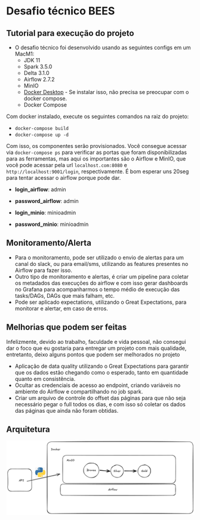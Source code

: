 # Desafio técnico BEES

## Tutorial para execução do projeto

- O desafio técnico foi desenvolvido usando as seguintes configs em um MacM1:
    - JDK 11 
    - Spark 3.5.0
    - Delta 3.1.0
    - Airflow 2.7.2
    - MinIO
    - [Docker Desktop](https://www.docker.com/products/docker-desktop/) - Se instalar isso, não precisa se preocupar com o docker compose.
    - Docker Compose

Com docker instalado, execute os seguintes comandos na raiz do projeto:

- `docker-compose build`
- `docker-compose up -d`

Com isso, os componentes serão provisionados. Você consegue acessar via `docker-compose ps` para verificar as portas que foram disponibilizadas para as ferramentas, mas aqui os importantes são o Airflow e MinIO, que você pode acessar pela url `localhost.com:8080` e `http://localhost:9001/login`, respectivamente. É bom esperar uns 20seg para tentar acessar o airflow porque pode dar.

- **login_airflow**: admin
- **password_airflow**: admin

- **login_minio**: minioadmin
- **password_minio**: minioadmin

## Monitoramento/Alerta

- Para o monitoramento, pode ser utilizado o envio de alertas para um canal do slack, ou para email/sms, utilizando as features presentes no Airflow para fazer isso.
- Outro tipo de monitoramento e alertas, é criar um pipeline para coletar os metadados das execuções do airflow e com isso gerar dashboards no Grafana para acompanharmos o tempo médio de execução das tasks/DAGs, DAGs que mais falham, etc.
- Pode ser aplicado expectations, utilizando o Great Expectations, para monitorar e alertar, em caso de erros.

## Melhorias que podem ser feitas
Infelizmente, devido ao trabalho, faculdade e vida pessoal, não consegui dar o foco que eu gostaria para entregar um projeto com mais qualidade, entretanto, deixo alguns pontos que podem ser melhorados no projeto

- Aplicação de data quality utilizando o Great Expectations para garantir que os dados estão chegando como o esperado, tanto em quantidade quanto em consistência.
- Ocultar as credenciais de acesso ao endpoint, criando variáveis no ambiente do Airflow e compartilhando no job spark.
- Criar um arquivo de controle do offset das páginas para que não seja necessário pegar o full todos os dias, e com isso só coletar os dados das páginas que ainda não foram obtidas.


## Arquitetura

![Arquitetura_pipeline](images/arquitetura.png)